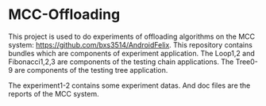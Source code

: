 # MCC-Offloading
This project is used to do experiments of offloading algorithms on the MCC system: https://github.com/bxs3514/AndroidFelix.
This repository contains bundles which are components of experiment application.
The Loop1,2 and Fibonacci1,2,3 are components of the testing chain applications.
The Tree0-9 are components of the testing tree application.

The experiment1-2 contains some experiment datas.
And doc files are the reports of the MCC system.

